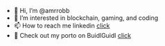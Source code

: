 - 👋 Hi, I’m @amrrobb
- 👀 I’m interested in blockchain, gaming, and coding
- 📫 How to reach me linkedin [click](https://www.linkedin.com/in/ammarrobbani/)
- 📄 Check out my porto on BuidlGuidl [click](https://app.buidlguidl.com/builders/0x8757F328371E571308C1271BD82B91882253FDd1)

<!---
amrrobb/amrrobb is a ✨ special ✨ repository because its `README.md` (this file) appears on your GitHub profile.
You can click the Preview link to take a look at your changes.
--->

